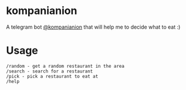 # kompanianion

A telegram bot [@kompanianion](https://t.me/kompanianionbot) that will help me to decide what to eat :)

# Usage
```
/random - get a random restaurant in the area
/search - search for a restaurant
/pick - pick a restaurant to eat at
/help
```

